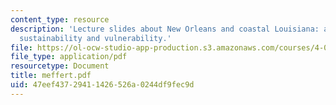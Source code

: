 ```yaml
---
content_type: resource
description: 'Lecture slides about New Orleans and coastal Louisiana: a review on
  sustainability and vulnerability.'
file: https://ol-ocw-studio-app-production.s3.amazonaws.com/courses/4-001j-cityscope-new-orleans-spring-2007/47eef43729411426526a0244df9fec9d_meffert.pdf
file_type: application/pdf
resourcetype: Document
title: meffert.pdf
uid: 47eef437-2941-1426-526a-0244df9fec9d
---
```

